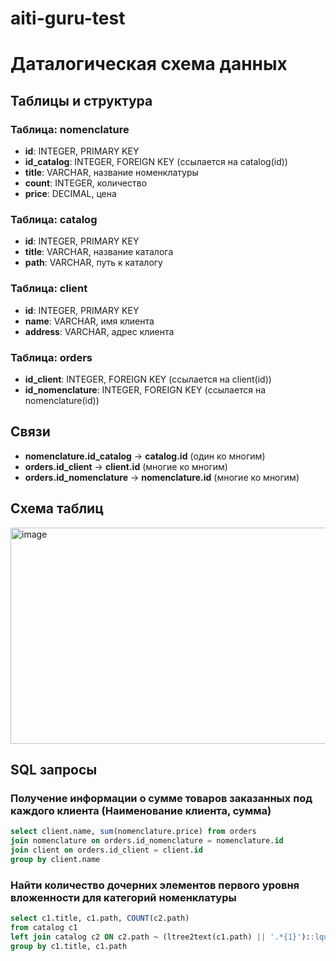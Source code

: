 # aiti-guru-test
# Даталогическая схема данных

## Таблицы и структура

### Таблица: nomenclature
- **id**: INTEGER, PRIMARY KEY
- **id_catalog**: INTEGER, FOREIGN KEY (ссылается на catalog(id))
- **title**: VARCHAR, название номенклатуры
- **count**: INTEGER, количество
- **price**: DECIMAL, цена

### Таблица: catalog
- **id**: INTEGER, PRIMARY KEY
- **title**: VARCHAR, название каталога
- **path**: VARCHAR, путь к каталогу

### Таблица: client
- **id**: INTEGER, PRIMARY KEY
- **name**: VARCHAR, имя клиента
- **address**: VARCHAR, адрес клиента

### Таблица: orders
- **id_client**: INTEGER, FOREIGN KEY (ссылается на client(id))
- **id_nomenclature**: INTEGER, FOREIGN KEY (ссылается на nomenclature(id))

## Связи
- **nomenclature.id_catalog** → **catalog.id** (один ко многим)
- **orders.id_client** → **client.id** (многие ко многим)
- **orders.id_nomenclature** → **nomenclature.id** (многие ко многим)


## Схема таблиц

<img width="522" height="346" alt="image" src="https://github.com/user-attachments/assets/f3b33fd0-831f-475d-873d-b696a336a3bd" />


## SQL запросы
### Получение информации о сумме товаров заказанных под каждого клиента (Наименование клиента, сумма)
```sql
select client.name, sum(nomenclature.price) from orders
join nomenclature on orders.id_nomenclature = nomenclature.id
join client on orders.id_client = client.id
group by client.name
```

### Найти количество дочерних элементов первого уровня вложенности для категорий номенклатуры
```sql
select c1.title, c1.path, COUNT(c2.path)
from catalog c1
left join catalog c2 ON c2.path ~ (ltree2text(c1.path) || '.*{1}')::lquery
group by c1.title, c1.path
```
